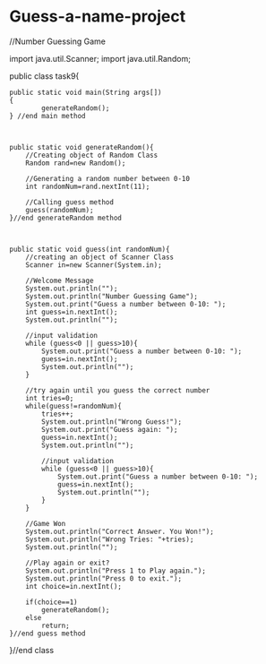 # Guess-a-name-project

//Number Guessing Game

import java.util.Scanner;
import java.util.Random;

public class task9{

	public static void main(String args[])
    { 
    		generateRandom();
    } //end main method



    public static void generateRandom(){
    	//Creating object of Random Class
    	Random rand=new Random();

    	//Generating a random number between 0-10
    	int randomNum=rand.nextInt(11);

    	//Calling guess method
    	guess(randomNum);
    }//end generateRandom method



    public static void guess(int randomNum){
    	//creating an object of Scanner Class
    	Scanner in=new Scanner(System.in);

    	//Welcome Message
    	System.out.println("");
    	System.out.println("Number Guessing Game");
    	System.out.print("Guess a number between 0-10: ");
    	int guess=in.nextInt();
    	System.out.println("");

    	//input validation
    	while (guess<0 || guess>10){
    		System.out.print("Guess a number between 0-10: ");
    		guess=in.nextInt();
    		System.out.println("");
    	}

    	//try again until you guess the correct number
    	int tries=0;
    	while(guess!=randomNum){
    		tries++;
    		System.out.println("Wrong Guess!");
    		System.out.print("Guess again: ");
    		guess=in.nextInt();
    		System.out.println("");

    		//input validation
    		while (guess<0 || guess>10){
    			System.out.print("Guess a number between 0-10: ");
    			guess=in.nextInt();
    			System.out.println("");
    		}
    	}

    	//Game Won
    	System.out.println("Correct Answer. You Won!");
    	System.out.println("Wrong Tries: "+tries);
    	System.out.println("");

    	//Play again or exit?
    	System.out.println("Press 1 to Play again.");
    	System.out.println("Press 0 to exit.");
    	int choice=in.nextInt();

    	if(choice==1)
    		generateRandom();
    	else
    		return;
    }//end guess method

}//end class
